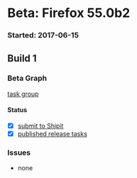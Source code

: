 # Beta: Firefox 55.0b2

### Started: 2017-06-15

## Build 1

### Beta Graph
[task group](https://tools.taskcluster.net/push-inspector/#/fspPtxk2QdSnBk3uoPB-dg)


#### Status
- [x] [submit to Shipit](https://wiki.mozilla.org/Release:Release_Automation_on_Mercurial:Starting_a_Release#Submit_to_Ship_It)
- [x] [published release tasks](../how-tos/relpro.md#3-publish-release)

### Issues
- none



